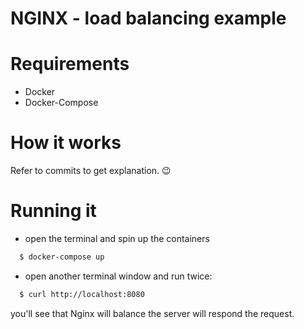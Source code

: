 # NGINX - load balancing example

# Requirements
 - Docker
 - Docker-Compose

# How it works
 Refer to commits to get explanation. :wink:

# Running it

  - open the terminal and spin up the containers

```sh
  $ docker-compose up
```

  - open another terminal window and run twice:

```sh
  $ curl http://localhost:8080
```
  you'll see that Nginx will balance the server will respond the request.
